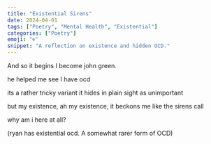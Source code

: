 ```yaml
---
title: "Existential Sirens"
date: 2024-04-01
tags: ["Poetry", "Mental Health", "Existential"]
categories: ["Poetry"]
emoji: "🌀"
snippet: "A reflection on existence and hidden OCD."
---
```

And so it begins
I become john green.

he helped me see
I have ocd

its a rather tricky variant
it hides in plain sight as unimportant

but my existence,
ah my existence,
it beckons me like the sirens call

why am i here at all?

(ryan has existential ocd. A somewhat rarer form of OCD)
